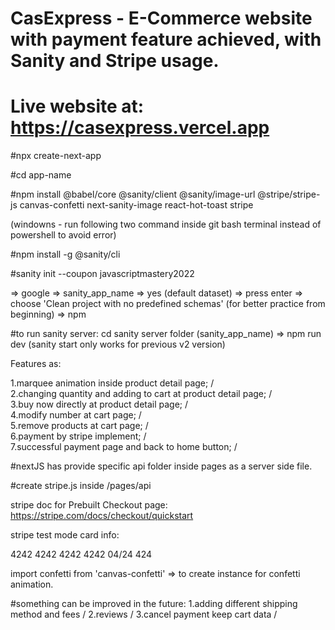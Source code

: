 # CasExpress - E-Commerce website with payment feature achieved, with Sanity and Stripe usage.

# Live website at: https://casexpress.vercel.app

#npx create-next-app

#cd app-name

#npm install @babel/core @sanity/client @sanity/image-url @stripe/stripe-js canvas-confetti next-sanity-image react-hot-toast stripe

(windowns - run following two command inside git bash terminal instead of powershell to avoid error)

#npm install -g @sanity/cli

#sanity init --coupon javascriptmastery2022

=> google => sanity_app_name => yes (default dataset) => press enter => choose 'Clean project with no predefined schemas' (for better practice from beginning) => npm

#to run sanity server: cd sanity server folder (sanity_app_name) => npm run dev (sanity start only works for previous v2 version)

Features as:

1.marquee animation inside product detail page; /  
2.changing quantity and adding to cart at product detail page; /  
3.buy now directly at product detail page; /  
4.modify number at cart page; /  
5.remove products at cart page; /  
6.payment by stripe implement; /  
7.successful payment page and back to home button; /

#nextJS has provide specific api folder inside pages as a server side file.

#create stripe.js inside /pages/api

stripe doc for Prebuilt Checkout page: https://stripe.com/docs/checkout/quickstart

stripe test mode card info:

4242 4242 4242 4242 04/24 424

import confetti from 'canvas-confetti' => to create instance for confetti animation.

#something can be improved in the future:
1.adding different shipping method and fees /
2.reviews /
3.cancel payment keep cart data /

